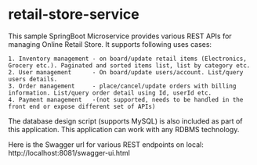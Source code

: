 # retail-store-service

This sample SpringBoot Microservice provides various REST APIs for managing Online Retail Store. It supports following uses cases:

    1. Inventory management - on board/update retail items (Electronics, Grocery etc.). Paginated and sorted items list, list by category etc.
    2. User management      - On board/update users/account. List/query users details.
    3. Order management     - place/cancel/update orders with billing information. List/query order detail using Id, userId etc.
    4. Payment management   -(not supported, needs to be handled in the front end or expose different set of APIs)
    
The database design script (supports MySQL) is also included as part of this application. This application can work with any RDBMS technology.

Here is the Swagger url for various REST endpoints on local: http://localhost:8081/swagger-ui.html
